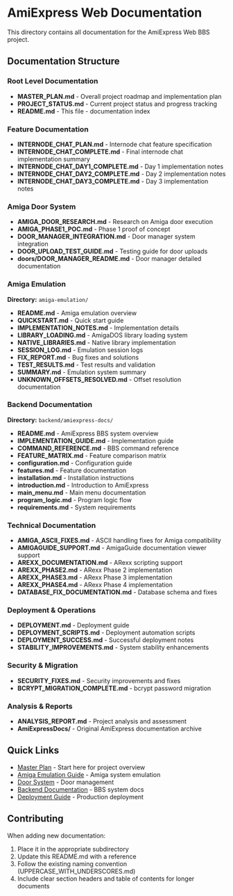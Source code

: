 # AmiExpress Web Documentation

This directory contains all documentation for the AmiExpress Web BBS project.

## Documentation Structure

### Root Level Documentation
- **MASTER_PLAN.md** - Overall project roadmap and implementation plan
- **PROJECT_STATUS.md** - Current project status and progress tracking
- **README.md** - This file - documentation index

### Feature Documentation
- **INTERNODE_CHAT_PLAN.md** - Internode chat feature specification
- **INTERNODE_CHAT_COMPLETE.md** - Final internode chat implementation summary
- **INTERNODE_CHAT_DAY1_COMPLETE.md** - Day 1 implementation notes
- **INTERNODE_CHAT_DAY2_COMPLETE.md** - Day 2 implementation notes
- **INTERNODE_CHAT_DAY3_COMPLETE.md** - Day 3 implementation notes

### Amiga Door System
- **AMIGA_DOOR_RESEARCH.md** - Research on Amiga door execution
- **AMIGA_PHASE1_POC.md** - Phase 1 proof of concept
- **DOOR_MANAGER_INTEGRATION.md** - Door manager system integration
- **DOOR_UPLOAD_TEST_GUIDE.md** - Testing guide for door uploads
- **doors/DOOR_MANAGER_README.md** - Door manager detailed documentation

### Amiga Emulation
**Directory:** `amiga-emulation/`
- **README.md** - Amiga emulation overview
- **QUICKSTART.md** - Quick start guide
- **IMPLEMENTATION_NOTES.md** - Implementation details
- **LIBRARY_LOADING.md** - AmigaDOS library loading system
- **NATIVE_LIBRARIES.md** - Native library implementation
- **SESSION_LOG.md** - Emulation session logs
- **FIX_REPORT.md** - Bug fixes and solutions
- **TEST_RESULTS.md** - Test results and validation
- **SUMMARY.md** - Emulation system summary
- **UNKNOWN_OFFSETS_RESOLVED.md** - Offset resolution documentation

### Backend Documentation
**Directory:** `backend/amiexpress-docs/`
- **README.md** - AmiExpress BBS system overview
- **IMPLEMENTATION_GUIDE.md** - Implementation guide
- **COMMAND_REFERENCE.md** - BBS command reference
- **FEATURE_MATRIX.md** - Feature comparison matrix
- **configuration.md** - Configuration guide
- **features.md** - Feature documentation
- **installation.md** - Installation instructions
- **introduction.md** - Introduction to AmiExpress
- **main_menu.md** - Main menu documentation
- **program_logic.md** - Program logic flow
- **requirements.md** - System requirements

### Technical Documentation
- **AMIGA_ASCII_FIXES.md** - ASCII handling fixes for Amiga compatibility
- **AMIGAGUIDE_SUPPORT.md** - AmigaGuide documentation viewer support
- **AREXX_DOCUMENTATION.md** - ARexx scripting support
- **AREXX_PHASE2.md** - ARexx Phase 2 implementation
- **AREXX_PHASE3.md** - ARexx Phase 3 implementation
- **AREXX_PHASE4.md** - ARexx Phase 4 implementation
- **DATABASE_FIX_DOCUMENTATION.md** - Database schema and fixes

### Deployment & Operations
- **DEPLOYMENT.md** - Deployment guide
- **DEPLOYMENT_SCRIPTS.md** - Deployment automation scripts
- **DEPLOYMENT_SUCCESS.md** - Successful deployment notes
- **STABILITY_IMPROVEMENTS.md** - System stability enhancements

### Security & Migration
- **SECURITY_FIXES.md** - Security improvements and fixes
- **BCRYPT_MIGRATION_COMPLETE.md** - bcrypt password migration

### Analysis & Reports
- **ANALYSIS_REPORT.md** - Project analysis and assessment
- **AmiExpressDocs/** - Original AmiExpress documentation archive

## Quick Links

- [Master Plan](MASTER_PLAN.md) - Start here for project overview
- [Amiga Emulation Guide](amiga-emulation/README.md) - Amiga system emulation
- [Door System](doors/DOOR_MANAGER_README.md) - Door management
- [Backend Documentation](backend/amiexpress-docs/README.md) - BBS system docs
- [Deployment Guide](DEPLOYMENT.md) - Production deployment

## Contributing

When adding new documentation:
1. Place it in the appropriate subdirectory
2. Update this README.md with a reference
3. Follow the existing naming convention (UPPERCASE_WITH_UNDERSCORES.md)
4. Include clear section headers and table of contents for longer documents
